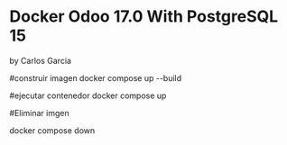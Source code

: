 # Docker Odoo 17.0 With PostgreSQL 15
by Carlos Garcia

#construir imagen
docker compose up --build

#ejecutar contenedor
docker compose up


#Eliminar imgen

docker compose down

